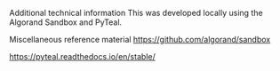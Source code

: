 Additional technical information
This was developed locally using the Algorand Sandbox and PyTeal.

Miscellaneous reference material
https://github.com/algorand/sandbox

https://pyteal.readthedocs.io/en/stable/